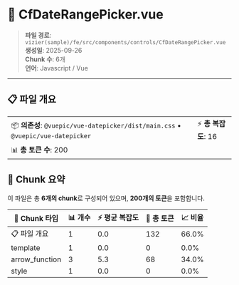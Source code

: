 # 📄 CfDateRangePicker.vue

> **파일 경로**: `vizier(sample)/fe/src/components/controls/CfDateRangePicker.vue`  
> **생성일**: 2025-09-26  
> **Chunk 수**: 6개  
> **언어**: Javascript / Vue
---





## 📋 파일 개요

| | |
|--|--|
| 📦 **의존성**: `@vuepic/vue-datepicker/dist/main.css` • `@vuepic/vue-datepicker` | ⚡ **총 복잡도**: 16 |
| 📊 **총 토큰 수**: 200 |  |






## 🧩 Chunk 요약

이 파일은 총 **6개의 chunk**로 구성되어 있으며, **200개의 토큰**을 포함합니다.

| 🧩 Chunk 타입 | 📊 개수 | ⚡ 평균 복잡도 | 📝 총 토큰 | 📈 비율 |
|---------------|--------|-------------|----------|--------|
| 📋 파일 개요 | 1 | 0.0 | 132 | 66.0% |
| template | 1 | 0.0 | 0 | 0.0% |
| arrow_function | 3 | 5.3 | 68 | 34.0% |
| style | 1 | 0.0 | 0 | 0.0% |

